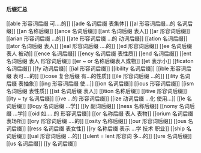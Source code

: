 #### 后缀汇总
[[able  形容词后缀 可....的]]
[[ade 名词后缀 表集体]]
[[al 形容词后缀...的 名词后缀]]
[[an 名称后缀]]
[[ance 名词后缀]]
[[ant 名词后缀 表人]]
[[ar 形容词后缀]]
[[arian 形容词后缀  ...的]]
[[ate 形容词后缀  ...的 动词后缀]]
[[ation 名词后缀]]
[[ator 名词后缀 表人]]
[[eal 形容词后缀 ....的]]
[[ed 形容词后缀]]
[[ee 名词后缀 表人 被动]]
[[ence 名词后缀]]
[[ency 名词后缀 表性质]]
[[end 名词后缀]]
[[ent 名词后缀  表人 形容词后缀]]
[[er  ~ or 名称后缀表人或物]]
[[et 表示小]]
[[ficaton 名词后缀]]
[[fy 动词后缀]]
[[ial 形容词后缀]]
[[ibility 名词后缀]]
[[ible 形容词后缀 表可....的]]
[[icose 复合后缀 有...的性质]]
[[ile 形容词后缀  ...的]]
[[ility 名词后缀 表抽象]]
[[ing 形容词后缀  使...]]
[[ion  名词后缀]]
[[ious 形容词后缀]]
[[ism 名词后缀 表性质]]
[[ist  名词后缀 表人]]
[[ition 名称后缀]]
[[itive 形容词后缀]]
[[ity  ~ ty 名词后缀]]
[[ive ...的 形容词后缀]]
[[ize 动词后缀 ...化 使用...]]
[[le 名词后缀]]
[[logy 名词后缀   ...学]]
[[ly 副词后缀]]
[[ness  名称后缀]]
[[nomy 名词后缀 ...学]]
[[oid  如.....的 形容词后缀]]
[[or 名称后缀 表人 表物]]
[[orium 名词后缀 表场所]]
[[ory 形容词后缀 ....的]]
[[osity 名称后缀]]
[[our 形容词后缀]]
[[ous 名词后缀]]
[[ress 名词后缀 表女性]]
[[ry 名称后缀 表示 ...学 技术 职业]]
[[ship 名词后缀]]
[[ual 形容词后缀 ...的]]
[[ulent = lent 形容词 多...的]]
[[ure 名词后缀]]
[[us  名词后缀]]
[[y 名词后缀]]
